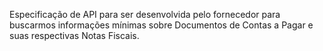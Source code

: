 Especificação de API para ser desenvolvida pelo fornecedor para buscarmos informações mínimas sobre Documentos de Contas a Pagar e suas respectivas Notas Fiscais.